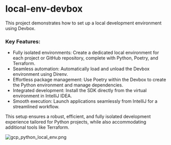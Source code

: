 # local-env-devbox

This project demonstrates how to set up a local development environment using Devbox.

### Key Features:

- Fully isolated environments: Create a dedicated local environment for each project or GitHub repository, complete with Python, Poetry, and Terraform.
- Seamless automation: Automatically load and unload the Devbox environment using Direnv.
- Effortless package management: Use Poetry within the Devbox to create the Python environment and manage dependencies.
- Integrated development: Install the SDK directly from the virtual environment in IntelliJ IDEA.
- Smooth execution: Launch applications seamlessly from IntelliJ for a streamlined workflow.

This setup ensures a robust, efficient, and fully isolated development experience tailored for Python projects, while also accommodating additional tools like Terraform.

![gcp_python_local_env.png](diagram/gcp_python_local_env.png)
